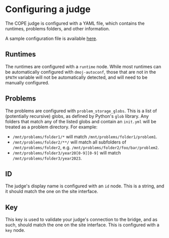 # Configuring a judge

The COPE judge is configured with a YAML file, which contains the runtimes, problems folders, and other information.

A sample configuration file is available [here](https://github.com/danquan/cope-docs/blob/master/sample_files/judge_conf.yml).

## Runtimes

The runtimes are configured with a `runtime` node. While most runtimes can be automatically configured with `dmoj-autoconf`, those that are not in the `$PATH` variable will not be automatically detected, and will need to be manually configured.

## Problems

The problems are configured with `problem_storage_globs`. This is a list of (potentially recursive) globs, as defined by Python's `glob` library.
Any folders that match any of the listed globs and contain an `init.yml` will be treated as a problem directory.
For example:
- `/mnt/problems/folder1/*` will match `/mnt/problems/folder1/problem1`.
- `/mnt/problems/folder2/**/` will match all subfolders of `/mnt/problems/folder2`, e.g. `/mnt/problems/folder2/foo/bar/problem2`.
- `/mnt/problems/folder3/year20[0-9][0-9]` will match `/mnt/problems/folder3/year2023`.

## ID

The judge's display name is configured with an `id` node. This is a string, and it should match the one on the site interface.

## Key

This key is used to validate your judge's connection to the bridge, and as such, should match the one on the site interface. This is configured with a `key` node.
